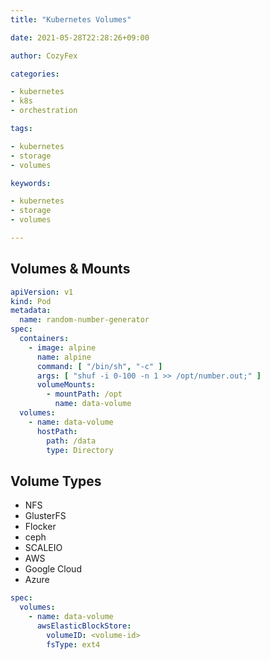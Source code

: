 ```yaml
---
title: "Kubernetes Volumes"

date: 2021-05-28T22:28:26+09:00

author: CozyFex

categories:

- kubernetes
- k8s
- orchestration

tags:

- kubernetes
- storage
- volumes

keywords:

- kubernetes
- storage
- volumes

---
```


## Volumes & Mounts

```yaml
apiVersion: v1
kind: Pod
metadata:
  name: random-number-generator
spec:
  containers:
    - image: alpine
      name: alpine
      command: [ "/bin/sh", "-c" ]
      args: [ "shuf -i 0-100 -n 1 >> /opt/number.out;" ]
      volumeMounts:
        - mountPath: /opt
          name: data-volume
  volumes:
    - name: data-volume
      hostPath:
        path: /data
        type: Directory
```

## Volume Types

- NFS
- GlusterFS
- Flocker
- ceph
- SCALEIO
- AWS
- Google Cloud
- Azure

```yaml
spec:
  volumes:
    - name: data-volume
      awsElasticBlockStore:
        volumeID: <volume-id>
        fsType: ext4
```


